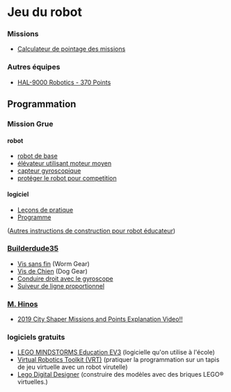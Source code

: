 # Jeu du robot

### Missions

* [Calculateur de pointage des missions](http://komurobo.com/projets/fll/ville-avenir/)

### Autres équipes

* [HAL-9000 Robotics - 370 Points](https://www.youtube.com/watch?v=zhxjdhFBTmo)

## Programmation

### Mission Grue
#### robot
* [robot de  base](https://le-www-live-s.legocdn.com/sc/media/lessons/mindstorms-ev3/building-instructions/ev3-rem-driving-base-79bebfc16bd491186ea9c9069842155e.pdf)
* [élévateur utilisant moteur moyen](https://le-www-live-s.legocdn.com/sc/media/lessons/mindstorms-ev3/building-instructions/ev3-medium-motor-driving-base-e66e2fc0d917485ef1aa023e8358e7a7.pdf)
* [capteur gyroscopique](https://le-www-live-s.legocdn.com/sc/media/lessons/mindstorms-ev3/building-instructions/ev3-gyro-sensor-driving-base-a521f8ebe355c281c006418395309e15.pdf)
* [protéger le robot pour competition](http://firstinspiresst01.blob.core.windows.net/fll/2020/crane-mission-ev3-soluton.pdf)

#### logiciel
* [Leçons de pratique](https://robotiquefirstquebec.org/wp-content/uploads/VilleAvenirLecons.pdf)
* [Programme](http://firstinspiresst01.blob.core.windows.net/fll/2020/fll2019-ev3-sol.ev3)

([Autres instructions de construction pour robot éducateur](https://education.lego.com/en-us/support/mindstorms-ev3/building-instructions#program-core))

### [Builderdude35](https://www.youtube.com/channel/UCuXq-jiU0ANeBcF_Tvq1D7g)
* [Vis sans fin](https://www.youtube.com/watch?v=TQ9hQ_ZXwmM) (Worm Gear)
* [Vis de Chien](https://www.youtube.com/watch?v=NZbt3tnySyI) (Dog Gear)
* [Conduire droit avec le gyroscope](https://www.youtube.com/watch?v=qPE4YNsTad4)
* [Suiveur de ligne proportionnel](https://www.youtube.com/watch?v=uPFfevfpMxs)

### [M. Hinos](https://www.youtube.com/channel/UCvuw_UluXNRPKhqK5GU8SrQ)
* [2019 City Shaper Missions and Points Explanation Video!!](https://www.youtube.com/watch?v=JL-0YojPWmM)

### logiciels gratuits
* [LEGO MINDSTORMS Education EV3](https://education.lego.com/en-us/downloads/mindstorms-ev3/software) (logicielle qu'on utilise à l'école)
* [Virtual Robotics Toolkit (VRT)](https://www.firstroboticscanada.org/cancode/vrt/) (pratiquer la programmation sur un tapis de jeu virtuelle avec un robot virutelle)
* [Lego Digital Designer](https://www.lego.com/en-us/ldd) (construire des modèles avec des briques LEGO® virtuelles.)
